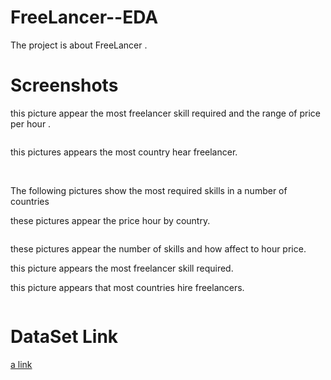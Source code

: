 # FreeLancer--EDA

The project is about FreeLancer .

# Screenshots
 
 this picture appear the most freelancer skill required and the range of price per hour .
 
<img src="https://github.com/AlaaQutishat/FreeLancer--EDA/blob/main/images/Screenshot%202022-08-19%20214634.png" alt="" title="">

 this pictures appears the most country hear freelancer.

<img src="https://github.com/AlaaQutishat/FreeLancer--EDA/blob/main//images/Screenshot%202022-08-19%20214649.png" alt="" title="">
<img src="https://github.com/AlaaQutishat/FreeLancer--EDA/blob/main//images/Screenshot%202022-08-19%20214749.png" alt="" title="">

The following pictures show the most required skills in a number of countries
<img src="https://github.com/AlaaQutishat/FreeLancer--EDA/blob/main//images/Screenshot%2022-08-19%214827.png" alt="" title="">
<img src="https://github.com/AlaaQutishat/FreeLancer--EDA/blob/main//images/Screenshot%2022-08-19%214854.png" alt="" title="">
<img src="https://github.com/AlaaQutishat/FreeLancer--EDA/blob/main//images/Screenshot%202022-08-19%20214906.png" alt="" title="">
<img src="https://github.com/AlaaQutishat/FreeLancer--EDA/blob/main//images/Screenshot%202022-08-19%20214919.png" alt="" title="">
<img src="https://github.com/AlaaQutishat/FreeLancer--EDA/blob/main//images/Screenshot%202022-08-19%20214935.png" alt="" title="">
<img src="https://github.com/AlaaQutishat/FreeLancer--EDA/blob/main//images/Screenshot%202022-08-19%20215128.png" alt="" title="">
<img src="https://github.com/AlaaQutishat/FreeLancer--EDA/blob/main//images/Screenshot%202022-08-19%20215245.png" alt="" title="">
<img src="https://github.com/AlaaQutishat/FreeLancer--EDA/blob/main//images/Screenshot%202022-08-19%20215323.png" alt="" title="">
<img src="https://github.com/AlaaQutishat/FreeLancer--EDA/blob/main//images/Screenshot%202022-08-19%20215245.png" alt="" title="">


these pictures appear the price hour by country.

<img src="https://github.com/AlaaQutishat/FreeLancer--EDA/blob/main//images/Screenshot%202022-08-19%20215829.png" alt="" title="">

these pictures appear the number of skills and how affect to hour price.
<img src="https://github.com/AlaaQutishat/FreeLancer--EDA/blob/main//images/Screenshot%202022-08-19%20220227.png" alt="" title="">

this picture appears the most freelancer skill required.
<img src="https://github.com/AlaaQutishat/FreeLancer--EDA/blob/main//images/Screenshot%202022-08-19%20221753.png" alt="" title="">

this picture appears that most countries hire freelancers.

<img src="https://github.com/AlaaQutishat/FreeLancer--EDA/blob/main//images/Screenshot%202022-08-19%20221915.png" alt="" title="">

# DataSet Link 
[a link](https://www.kaggle.com/datasets/ragadalabdullateef/freelancers-in-middle-east)



